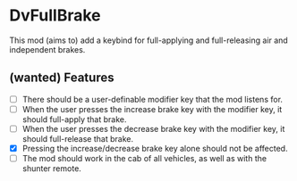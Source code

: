# DvFullBrake

This mod (aims to) add a keybind for full-applying and full-releasing air and independent brakes.

## (wanted) Features

- [ ] There should be a user-definable modifier key that the mod listens for.
- [ ] When the user presses the increase brake key with the modifier key, it should full-apply that brake.
- [ ] When the user presses the decrease brake key with the modifier key, it should full-release that brake.
- [x] Pressing the increase/decrease brake key alone should not be affected.
- [ ] The mod should work in the cab of all vehicles, as well as with the shunter remote.
